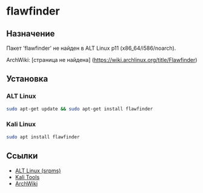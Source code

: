 # flawfinder

## Назначение

Пакет 'flawfinder' не найден в ALT Linux p11 (x86_64/i586/noarch).

ArchWiki: [страница не найдена] (https://wiki.archlinux.org/title/Flawfinder)

## Установка

### ALT Linux
```bash
sudo apt-get update && sudo apt-get install flawfinder
```

### Kali Linux
```bash
sudo apt install flawfinder
```

## Ссылки

- [ALT Linux (srpms)](https://packages.altlinux.org/ru/p11/srpms/flawfinder/)
- [Kali Tools](https://www.kali.org/tools/flawfinder/)
- [ArchWiki](https://wiki.archlinux.org/title/Flawfinder)

